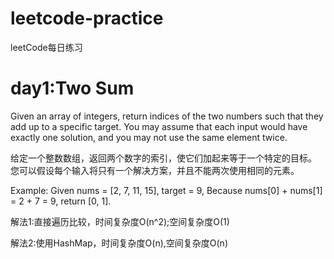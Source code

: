 # leetcode-practice
leetCode每日练习

# day1:Two Sum
  Given an array of integers, return indices of the two numbers such that they add up to a specific target.
  You may assume that each input would have exactly one solution, and you may not use the same element twice.
  
  给定一个整数数组，返回两个数字的索引，使它们加起来等于一个特定的目标。
  您可以假设每个输入将只有一个解决方案，并且不能两次使用相同的元素。
  
  Example:
  Given nums = [2, 7, 11, 15], target = 9,
  Because nums[0] + nums[1] = 2 + 7 = 9,
  return [0, 1].
  
  解法1:直接遍历比较，时间复杂度O(n^2);空间复杂度O(1)
  
  解法2:使用HashMap，时间复杂度O(n),空间复杂度O(n)
